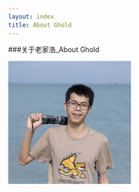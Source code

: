 ```yaml
---
layout: index
title: About Ghold
---
```


###关于老家浩_About Ghold

<style>
img {float:left}
</style>
![你好，我是啊浩](/assets/img/about/ghold.jpg "你好，我是啊浩")



